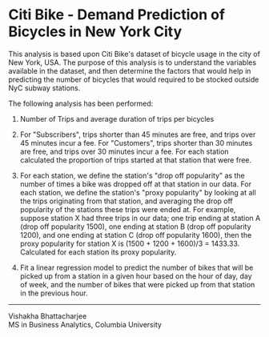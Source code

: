 # Citi Bike - Demand Prediction of Bicycles in New York City

This analysis is based upon Citi Bike's dataset of bicycle usage in the city of New York, USA. The purpose of this analysis is to understand the variables available in the dataset, and then determine the factors that would help in predicting the number of bicycles that would required to be stocked outside NyC subway stations. 

The following analysis has been performed:

1. Number of Trips and average duration of trips per bicycles

2. For "Subscribers", trips shorter than 45 minutes are free, and trips over 45 minutes incur a fee. For "Customers", trips shorter than 30 minutes are free, and trips over 30 minutes incur a fee. For each station calculated the proportion of trips started at that station that were free.

3. For each station, we define the station's "drop off popularity" as the number of times a bike was dropped off at that station in our data. For each station, we define the station's "proxy popularity" by looking at all the trips originating from that station, and averaging the drop off popularity of the stations these trips were ended at. For example, suppose station X had three trips in our data; one trip ending at station A (drop off popularity 1500), one ending at station B (drop off popularity 1200), and one ending at station C (drop off popularity 1600), then the proxy popularity for station X is (1500 + 1200 + 1600)/3 = 1433.33. Calculated for each station its proxy popularity.

4. Fit a linear regression model to predict the number of bikes that will be picked up from a station in a given hour based on the hour of day, day of week, and the number of bikes that were picked up from that station in the previous hour.

------
Vishakha Bhattacharjee</br>
MS in Business Analytics, Columbia University
